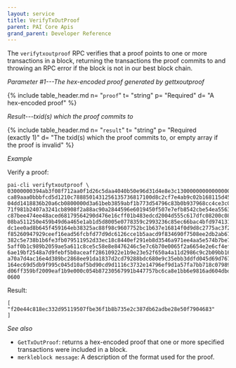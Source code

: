 ```yaml
---
layout: service
title: VerifyTxOutProof
parent: PAI Core Apis
grand_parent: Developer Reference
---
```



The `verifytxoutproof` RPC verifies that a proof points to one or more transactions in a block, returning the transactions the proof commits to and throwing an RPC error if the block is not in our best block chain.

*Parameter #1---The hex-encoded proof generated by gettxoutproof*

{% include table_header.md
  n= "`proof`"
  t= "string"
  p= "Required"
  d= "A hex-encoded proof"
%}

*Result---txid(s) which the proof commits to*

{% include table_header.md
  n= "`result`"
  t= "string"
  p= "Required<br>(exactly 1)"
  d= "The txid(s) which the proof commits to, or empty array if the proof is invalid"
%}

*Example*

Verify a proof:

```
pai-cli verifytxoutproof \
03000000394ab3f08f712aa0f1d26c5daa4040b50e96d31d4e8e3c130000000000000000\
ca89aaa0bbbfcd5d1210c7888501431256135736817100d8c2cf7e4ab9c02b168115d455\
04dd1418836b20a6cb0800000d3a61beb3859abf1b773d54796c83b0b937968cc4ce3c0f\
71f981b2407a3241cb8908f2a88ac90a2844596e6019450f507e7efb8542cbe54ea55634\
c87bee474ee48aced68179564290d476e16cff01b483edcd2004d555c617dfc08200c083\
08ba511250e459b49d6a465e1ab1d5d8005e0778359c2993236c85ec66bac4bfd974131a\
dc1ee0ad8b645f459164eb38325ac88f98c9607752bc1b637e16814f0d9d8c2775ac3f20\
f85260947929ceef16ead56fcbfd77d9dc6126cce1b5aacd9f834690f7508ee2db2ab67d\
382c5e738b1b6fe3fb079511952d33ec18c8440ef291eb8d3546a971ee4aa5e574b7be7f\
5aff0b1c989b2059ae5a611c8ce5c58e8e8476246c5e7c6b70e0065f2a6654e2e6cf4efb\
6ae19bf2548a7d9febf5b0aceaff28610922e1b9e23e52f650a4a11d2986c9c2b09bb168\
a70a7d4ac16e4d389bc2868ee91da1837d2cd79288bdc680e9c35ebb3ddfd045d69d767b\
164ec69d5db9f995c045d10af5bd90cd9d1116c3732e14796ef9d1a57fa7bb718c07989e\
d06ff359bf2009eaf1b9e000c054b87230567991b447757bc6ca8e1bb6e9816ad604dbd6\
0600
```

Result:

```
[
"f20e44c818ec332d95119507fbe36f1b8b735e2c387db62adbe28e50f7904683"
]
```

*See also*

* `GetTxOutProof`: returns a hex-encoded proof that one or more specified transactions were included in a block.
* `merkleblock message`:  A description of the format used for the proof.
